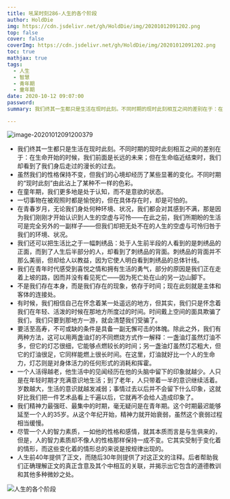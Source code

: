 ```yaml
---
title: 吼呆时刻286-人生的各个阶段
author: HoldDie
img: https://cdn.jsdelivr.net/gh/HoldDie/img/20201012091202.png
top: false
cover: false
coverImg: https://cdn.jsdelivr.net/gh/HoldDie/img/20201012091202.png
toc: true
mathjax: true
tags:
  - 人生
  - 智慧
  - 青年期
  - 童年期
date: 2020-10-12 09:07:00
password:
summary: 我们终其一生都只是生活在现时此刻。不同时期的现时此刻相互之间的差别在于：在生命开始的时候，我们前面是长远的未来；但在生命临近结束时，我们却看到了我们身后走过的漫长的过去。

---
```


![image-20201012091200379](https://cdn.jsdelivr.net/gh/HoldDie/img/20201012091202.png)

- 我们终其一生都只是生活在现时此刻。不同时期的现时此刻相互之间的差别在于：在生命开始的时候，我们前面是长远的未来；但在生命临近结束时，我们却看到了我们身后走过的漫长的过去。
- 虽然我们的性格保持不变，但我们的心境却经历了某些显著的变化。不同时期的“现时此刻”由此沾上了某种不一样的色彩。
- 在童年期，我们更多地是处于认知，而不是意欲的状态。
- 一切事物在被观照时都是愉悦的，但在具体存在时，却是可怕的。
- 在青春岁月，无论我们身处何种环境、状况，我们都会对其感到不满，那是因为我们刚刚才开始认识到人生的空虚与可怜——在此之前，我们所期盼的生活可是完全另外的一副样子——但我们却把无处不在的人生的空虚与可怜归咎于我们的环境、状况。
- 我们还可以把生活比之于一幅刺绣品：处于人生前半段的人看到的是刺绣品的正面，而到了人生后半部分的人，却看到了刺绣品的背面。刺绣品的背面并不那么美丽，但却给人以教益，因为它使人明白看到刺绣品的总体针线。
- 我们在青年时代感受到喜悦之情和拥有生活的勇气，部分的原因是我们正在走着上坡的路，因而并没有看见死亡——因为死亡处在山的另一边山脚下。
- 不是我们存在本身，而是我们存在的现象，依存于时间；现在此刻就是主体和客体的连接处。
- 有时候，我们相信自己在怀念着某一处遥远的地方，但其实，我们只是怀念着我们在年轻、活泼的时候在那地方所度过的时间。时间戴上空间的面具欺骗了我们，我们只要到那地方一游，就会清楚我们受骗了。
- 要活至高寿，不可或缺的条件是具备一副无懈可击的体魄。除此之外，我们有两种方法，这可以用两盏油灯的不同燃烧方式作一解释：一盏油灯虽然灯油不多，但它的灯芯很细，它能够点燃较长的时间；另一盏油灯虽然灯芯粗大，但它的灯油很足，它同样能燃上很长时间。在这里，灯油就好比一个人的生命力，灯芯则是对身体活力的任何形式的消耗和挥霍。
- 一个人活得越老，他生活中的见闻经历在他的头脑中留下的印象就越少。人只是在年轻时期才充满意识地生活；到了老年，人只带着一半的意识继续活着。岁数越大，生活的意识就越发减弱；事情过去以后并不会留下什么印象，这就好比我们把一件艺术品看上千遍以后，它就再不会给人造成印象了。
- 我们精神力最强旺、最集中的时期，毫无疑问是在青年期。这个时期最迟能够延至一个人的35岁。从这个年纪开始，精神力就开始衰弱，虽然这个衰弱过程相当缓慢。
- 尽管一个人的智力素质，一如他的性格和感情，就其本质而言是与生俱来的，但是，人的智力素质却不像人的性格那样保持一成不变。它其实受制于变化着的情形，而这些变化着的情形总的来说是按规律出现的。
- 人生前40年提供了正文，而随后30年则提供了对这正文的注释。后者帮助我们正确理解正文的真正含意及其个中相互的关联，并揭示出它包含的道德教训和其他多种微妙之处。

![人生的各个阶段](https://cdn.jsdelivr.net/gh/HoldDie/img/20201012090844.png)